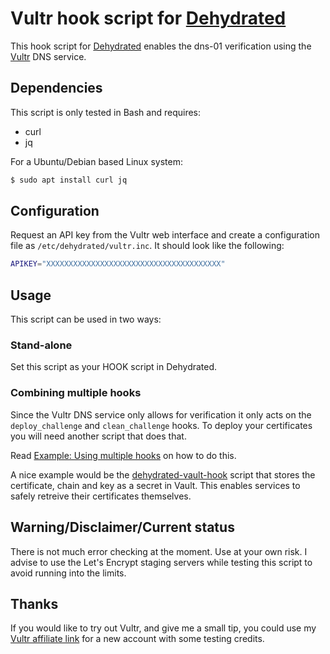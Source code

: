 # Vultr hook script for [Dehydrated](https://dehydrated.de)

This hook script for [Dehydrated](https://dehydrated.de) enables the dns-01 verification
using the [Vultr](https://vultr.com) DNS service.

## Dependencies

This script is only tested in Bash and requires:

- curl
- jq

For a Ubuntu/Debian based Linux system:

```bash
$ sudo apt install curl jq
```

## Configuration

Request an API key from the Vultr web interface and create a configuration
file as ```/etc/dehydrated/vultr.inc```. It should look like the following:

```bash
APIKEY="XXXXXXXXXXXXXXXXXXXXXXXXXXXXXXXXXXXXXXX"
```

## Usage

This script can be used in two ways:

### Stand-alone

Set this script as your HOOK script in Dehydrated.

### Combining multiple hooks

Since the Vultr DNS service only allows for verification it only acts on the
```deploy_challenge``` and ```clean_challenge``` hooks. To deploy your 
certificates you will need another script that does that.

Read [Example: Using multiple hooks](https://github.com/lukas2511/dehydrated/wiki/Example:-Using-multiple-hooks)
on how to do this.

A nice example would be the [dehydrated-vault-hook](https://github.com/ttalle/dehydrated-vault-hook) script that stores
the certificate, chain and key as a secret in Vault. This enables services
to safely retreive their certificates themselves.

## Warning/Disclaimer/Current status

There is not much error checking at the moment. Use at your own risk. I advise to use the Let's Encrypt
staging servers while testing this script to avoid running into the limits.

## Thanks

If you would like to try out Vultr, and give me a small tip, you could use my
[Vultr affiliate link](http://www.vultr.com/?ref=6827040) for a new account
with some testing credits.
